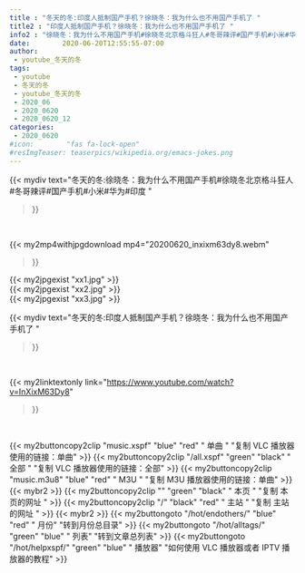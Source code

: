```yaml
---
title : "冬天的冬:印度人抵制国产手机？徐晓冬：我为什么也不用国产手机了 "
title2 : "印度人抵制国产手机？徐晓冬：我为什么也不用国产手机了 "
info2 : "徐晓冬：我为什么不用国产手机#徐晓冬北京格斗狂人#冬哥辣评#国产手机#小米#华为#印度 "
date:        2020-06-20T12:55:55-07:00
author:
 - youtube_冬天的冬
tags:
 - youtube
 - 冬天的冬
 - youtube_冬天的冬
 - 2020_06
 - 2020_0620
 - 2020_0620_12
categories:
 - 2020_0620
#icon:        "fas fa-lock-open"
#resImgTeaser: teaserpics/wikipedia.org/emacs-jokes.png
---
```


{{< mydiv text="冬天的冬:徐晓冬：我为什么不用国产手机#徐晓冬北京格斗狂人#冬哥辣评#国产手机#小米#华为#印度 "
>}}
<br>


{{< my2mp4withjpgdownload mp4="20200620_inxixm63dy8.webm"
>}}

{{< my2jpgexist "xx1.jpg" >}}<br>
{{< my2jpgexist "xx2.jpg" >}}<br>
{{< my2jpgexist "xx3.jpg" >}}<br>



{{< mydiv text="冬天的冬:印度人抵制国产手机？徐晓冬：我为什么也不用国产手机了 "
>}}
<br>

{{< my2linktextonly link="https://www.youtube.com/watch?v=InXixM63Dy8"
>}}


<br>

{{< my2buttoncopy2clip "music.xspf"        "blue"   "red"    " 单曲 "  "复制 VLC 播放器使用的链接：单曲" >}} {{< my2buttoncopy2clip "/all.xspf"         "green"  "black"  " 全部 "  "复制 VLC 播放器使用的链接：全部" >}} {{< my2buttoncopy2clip "music.m3u8"        "blue"   "red"    " M3U  "    "复制 M3U 播放器使用的链接：单曲" >}} {{< mybr2 >}} {{< my2buttoncopy2clip ""                  "green"  "black"  " 本页 "    "复制 本页的网址 " >}} {{< my2buttoncopy2clip "/"                 "black"  "red"    " 主站 "    "复制 主站的网址 " >}} {{< mybr2 >}} {{< my2buttongoto      "/hot/endothers/"   "blue"   "red"    " 月份"   "转到月份总目录" >}} {{< my2buttongoto      "/hot/alltags/"     "green"  "blue"   " 列表"   "转到文章总列表" >}} {{< my2buttongoto      "/hot/helpxspf/"    "green"  "blue"   " 播放器" "如何使用 VLC 播放器或者 IPTV 播放器的教程" >}} 
